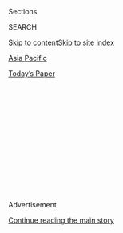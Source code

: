<div id="app">

<div>

<div>

<div>

<div class="NYTAppHideMasthead css-1q2w90k e1suatyy0">

<div class="section css-ui9rw0 e1suatyy2">

<div class="css-eph4ug er09x8g0">

<div class="css-6n7j50">

</div>

<span class="css-1dv1kvn">Sections</span>

<div class="css-10488qs">

<span class="css-1dv1kvn">SEARCH</span>

</div>

[Skip to content](#site-content)[Skip to site index](#site-index)

</div>

<div id="masthead-section-label" class="css-1wr3we4 eaxe0e00">

[Asia
Pacific](https://www.nytimes.com/section/world/asia)

</div>

<div class="css-10698na e1huz5gh0">

</div>

</div>

<div id="masthead-bar-one" class="section hasLinks css-15hmgas e1csuq9d3">

<div class="css-uqyvli e1csuq9d0">

</div>

<div class="css-1uqjmks e1csuq9d1">

</div>

<div class="css-9e9ivx">

[](https://myaccount.nytimes.com/auth/login?response_type=cookie&client_id=vi)

</div>

<div class="css-1bvtpon e1csuq9d2">

[Today’s
Paper](https://www.nytimes.com/section/todayspaper)

</div>

</div>

</div>

</div>

<div data-aria-hidden="false">

<div id="site-content" data-role="main">

<div>

<div class="css-1aor85t" style="opacity:0.000000001;z-index:-1;visibility:hidden">

<div class="css-1hqnpie">

<div class="css-epjblv">

<span class="css-17xtcya">[Asia
Pacific](/section/world/asia)</span><span class="css-x15j1o">|</span><span class="css-fwqvlz">North
Korean Ambassador Leaves
Malaysia</span>

</div>

<div class="css-k008qs">

<div class="css-1iwv8en">

<span class="css-18z7m18"></span>

<div>

</div>

</div>

<span class="css-1n6z4y">https://nyti.ms/2n4xZr4</span>

<div class="css-1705lsu">

<div class="css-4xjgmj">

<div class="css-4skfbu" data-role="toolbar" data-aria-label="Social Media Share buttons, Save button, and Comments Panel with current comment count" data-testid="share-tools">

  - 
  - 
  - 
  - 
    
    <div class="css-6n7j50">
    
    </div>

  - 

</div>

</div>

</div>

</div>

</div>

</div>

<div class="css-13pd83m">

</div>

<div id="top-wrapper" class="css-1sy8kpn">

<div id="top-slug" class="css-l9onyx">

Advertisement

</div>

[Continue reading the main
story](#after-top)

<div class="ad top-wrapper" style="text-align:center;height:100%;display:block;min-height:250px">

<div id="top" class="place-ad" data-position="top" data-size-key="top">

</div>

</div>

<div id="after-top">

</div>

</div>

<div id="sponsor-wrapper" class="css-1hyfx7x">

<div id="sponsor-slug" class="css-19vbshk">

Supported by

</div>

[Continue reading the main
story](#after-sponsor)

<div id="sponsor" class="ad sponsor-wrapper" style="text-align:center;height:100%;display:block">

</div>

<div id="after-sponsor">

</div>

</div>

<div class="css-1vkm6nb ehdk2mb0">

# North Korean Ambassador Leaves Malaysia

</div>

<div class="css-79elbk" data-testid="photoviewer-wrapper">

<div class="css-z3e15g" data-testid="photoviewer-wrapper-hidden">

</div>

<div class="css-1a48zt4 ehw59r15" data-testid="photoviewer-children">

![<span class="css-16f3y1r e13ogyst0" data-aria-hidden="true">North
Korea’s expelled ambassador to Malaysia, Kang Chol, center, at Kuala
Lumpur International Airport on
Monday.</span><span class="css-cnj6d5 e1z0qqy90" itemprop="copyrightHolder"><span class="css-1ly73wi e1tej78p0">Credit...</span><span><span>Lai
Seng
Sin/Reuters</span></span></span>](https://static01.nyt.com/images/2017/03/07/world/07Kim2/07Kim2-articleInline.jpg?quality=75&auto=webp&disable=upscale)

</div>

</div>

<div class="css-xt80pu e12qa4dv0">

<div class="css-18e8msd">

<div class="css-vp77d3 epjyd6m0">

<div class="css-1baulvz">

By [<span class="css-1baulvz last-byline" itemprop="name">Richard C.
Paddock</span>](https://www.nytimes.com/by/richard-c-paddock)

</div>

</div>

  - March 6,
    2017

  - 
    
    <div class="css-4xjgmj">
    
    <div class="css-d8bdto" data-role="toolbar" data-aria-label="Social Media Share buttons, Save button, and Comments Panel with current comment count" data-testid="share-tools">
    
      - 
      - 
      - 
      - 
        
        <div class="css-6n7j50">
        
        </div>
    
      - 
    
    </div>
    
    </div>

</div>

</div>

<div class="section meteredContent css-1r7ky0e" name="articleBody" itemprop="articleBody">

<div class="css-1fanzo5 StoryBodyCompanionColumn">

<div class="css-53u6y8">

BANGKOK — North Korea’s ambassador left Malaysia on Monday evening after
he was ordered
[expelled](https://www.nytimes.com/2017/03/04/world/asia/malaysia-north-korea-kim-jong-nam.html)
for making disparaging remarks about the country and challenging its
motives in investigating the killing of [Kim
Jong-nam](https://www.nytimes.com/2017/02/15/world/asia/kim-jong-nam-assassination-north-korea.html),
the half brother of [North
Korea](https://www.nytimes.com/topic/destination/north-korea?inline=nyt-geo)’s
ruler.

The ambassador, Kang Chol, who had questioned the Malaysian police’s
findings and suggested that Mr. Kim had died of heart failure rather
than by poison, was declared “persona non grata” on Saturday and given
48 hours to leave.

At the airport, Mr. Kang [told
reporters](http://www.channelnewsasia.com/news/asiapacific/expelled-north-korean-envoy-says-malaysia-s-extreme-measures/3572102.html?utm_source=dlvr.it&utm_medium=twitter)
that the “extreme measures” taken by the Malaysian government were doing
“great harm” to relations between the two countries.

Earlier Monday, Prime Minister Najib Razak of Malaysia said Mr. Kang had
been expelled because he had not apologized for his comments when asked
to do so.

</div>

</div>

<div class="css-1fanzo5 StoryBodyCompanionColumn">

<div class="css-53u6y8">

“Anyone who comes here must respect us,” Mr. Najib said, [according to
The
Star](http://www.thestar.com.my/news/nation/2017/03/06/malaysian-leaders-double-down-on-n-korea/),
a Malaysian newspaper. “If they made baseless accusations, they should
rightfully apologize and take back what they said. But they didn’t do
that, so we have taken action to declare the person as persona non
grata.”

Mr. Kim was killed on Feb. 13 as he prepared to check in for a flight at
Kuala Lumpur International Airport. The police said that two women, one
from Vietnam and one from Indonesia, had smeared nerve agent on Mr.
Kim’s face. The women have been [charged with
murder](https://www.nytimes.com/2017/02/28/world/asia/north-korea-kim-jong-nam-death.html).

The Malaysian police are seeking seven North Korean men in the case,
including a diplomat stationed in Malaysia. The South Korean government
has accused North Korea of organizing an assassination.

Declaring an ambassador persona non grata is one of the harshest
diplomatic measures a nation can take against another country, short of
breaking off relations.

North Korea announced Monday evening that it had declared Malaysia’s
ambassador persona non grata and had ordered him to leave. However,
Malaysia had already recalled him for consultations last month.

</div>

</div>

<div class="css-1fanzo5 StoryBodyCompanionColumn">

<div class="css-53u6y8">

On Monday, Malaysia stopped allowing North Koreans to enter the country
without a visa. It also said that its national soccer squad would not be
allowed to play in an Asian Cup qualifying match on March 28 against the
North Korea team in Pyongyang.

While diplomats from North Korea generally keep a low profile, Mr. Kang
angered Malaysian officials by saying that his country “cannot trust”
the police investigation, and by accusing Malaysia of colluding with
outside powers to defame North Korea.

Although Mr. Kang had never acknowledged that the deceased man was the
half brother of the North Korean leader, [Kim
Jong-un](https://www.nytimes.com/topic/person/kim-jongun?inline=nyt-per),
he had sought to have the body handed over to the embassy before the
Malaysian authorities could conduct an autopsy.

After the autopsy was performed, Mr. Kang questioned Malaysia’s finding
that Mr. Kim had been killed with [the nerve agent
VX](https://www.nytimes.com/2017/02/24/world/asia/vx-nerve-agent-kim-jong-nam.html),
a weapon banned by international conventions but known to be in North
Korea’s arsenal.

Mr. Najib, in a [televised
interview](http://english.alarabiya.net/en/News/gulf/2017/03/05/Malaysia-s-PM-Razak-Mutual-desire-for-security-cooperation-with-Saudi-Arabia.html)
that aired on Sunday, said that the use of a banned chemical nerve agent
was “totally unacceptable.” The use of VX could have killed many more
people than just the intended victim, he said. Mr. Najib did not name
either of the Kim brothers or North Korea.

“We have to accept the fact that a crime has been committed in
Malaysia,” the prime minister said in the interview with Al Arabiya
television. “The substance, or the weapon used, is a very, very
dangerous chemical weapon, which should not be used at all, because if
used in large quantities, many, many people could have been killed, not
just one person.”

The interview was recorded last week before the two women were charged
with murder and before Malaysia ordered Mr. Kang’s expulsion. Mr. Najib
noted that VX is classified as a weapon of mass destruction.

“We have to take a very serious stance,” Mr. Najib said. “We are very
determined to find out the truth and that the people responsible should
be brought to justice.”

</div>

</div>

</div>

<div>

</div>

<div>

</div>

<div>

</div>

<div>

<div id="bottom-wrapper" class="css-1ede5it">

<div id="bottom-slug" class="css-l9onyx">

Advertisement

</div>

[Continue reading the main
story](#after-bottom)

<div id="bottom" class="ad bottom-wrapper" style="text-align:center;height:100%;display:block;min-height:90px">

</div>

<div id="after-bottom">

</div>

</div>

</div>

</div>

</div>

## Site Index

<div>

</div>

## Site Information Navigation

  - [© <span>2020</span> <span>The New York Times
    Company</span>](https://help.nytimes.com/hc/en-us/articles/115014792127-Copyright-notice)

<!-- end list -->

  - [NYTCo](https://www.nytco.com/)
  - [Contact
    Us](https://help.nytimes.com/hc/en-us/articles/115015385887-Contact-Us)
  - [Work with us](https://www.nytco.com/careers/)
  - [Advertise](https://nytmediakit.com/)
  - [T Brand Studio](http://www.tbrandstudio.com/)
  - [Your Ad
    Choices](https://www.nytimes.com/privacy/cookie-policy#how-do-i-manage-trackers)
  - [Privacy](https://www.nytimes.com/privacy)
  - [Terms of
    Service](https://help.nytimes.com/hc/en-us/articles/115014893428-Terms-of-service)
  - [Terms of
    Sale](https://help.nytimes.com/hc/en-us/articles/115014893968-Terms-of-sale)
  - [Site
    Map](https://spiderbites.nytimes.com)
  - [Help](https://help.nytimes.com/hc/en-us)
  - [Subscriptions](https://www.nytimes.com/subscription?campaignId=37WXW)

</div>

</div>

</div>

</div>
